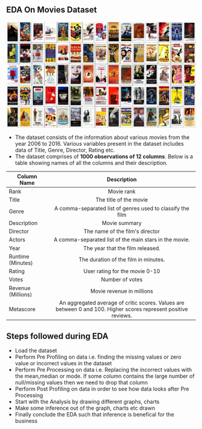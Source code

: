 ## EDA On Movies Dataset

![image.png](images/MoviesDataSet.png)

- The dataset consists of the information about various movies from the year 2006 to 2016. Various variables present in the dataset includes data of Title, Genre, Director, Rating etc. 
- The dataset comprises of __1000 observations of 12 columns__. Below is a table showing names of all the columns and their description.

| Column Name        | Description                                               |
| ------------------ |:-------------:| 
| Rank               | Movie rank                                                | 
| Title              | The title of the movie                                    |  
| Genre              | A comma-separated list of genres used to classify the film| 
| Description        | Movie summary                                             |   
| Director           | The name of the film's director                           |
| Actors             | A comma-separated list of the main stars in the movie.    |
| Year               | The year that the film released.                          |
| Runtime (Minutes)  | The duration of the film in minutes.                      |
| Rating             | User rating for the movie 0-10                            |
| Votes              | Number of votes                                           |
| Revenue (Millions) | Movie revenue in millions                                 |
| Metascore          | An aggregated average of critic scores. Values are between 0 and 100. Higher scores       represent positive reviews.                                                      |

## Steps followed during EDA
- Load the dataset
- Perform Pre Profiling on data i.e. finding the missing values or zero value or incorrect values in the dataset
- Perform Pre Processing on data i.e. Replacing the incorrect values with the mean,median or mode. If some column contains the large number of null/missing values then we need to drop that column
- Perform Post Profiling on data in order to see how data looks after Pre Processing
- Start with the Analysis by drawing different graphs, charts
- Make some inference out of the graph, charts etc drawn
- Finally conclude the EDA such that inference is benefical for the business
